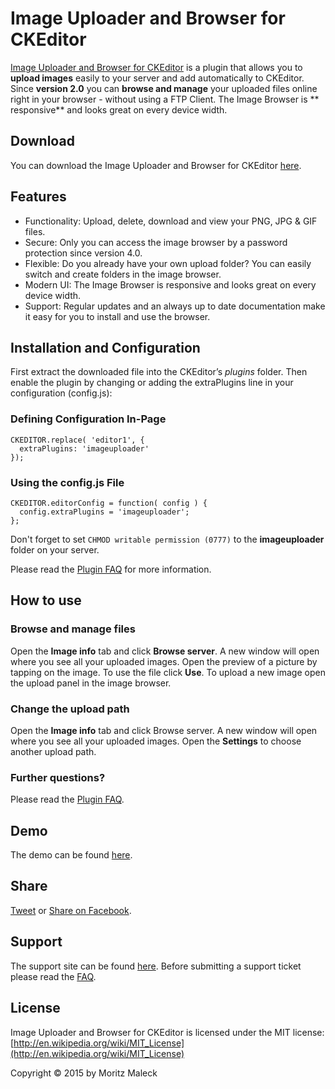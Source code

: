 # Image Uploader and Browser for CKEditor

[Image Uploader and Browser for CKEditor](http://imageuploaderforckeditor.altervista.org/) is a plugin that allows you
to **upload images** easily to your server and add automatically to CKEditor. Since **version 2.0** you can **browse and
manage** your uploaded files online right in your browser - without using a FTP Client. The Image Browser is **
responsive** and looks great on every device width.

## Download

You can download the Image Uploader and Browser for CKEditor [here](http://ckeditor.com/addon/imageuploader).

## Features

* Functionality: Upload, delete, download and view your PNG, JPG & GIF files.
* Secure: Only you can access the image browser by a password protection since version 4.0.
* Flexible: Do you already have your own upload folder? You can easily switch and create folders in the image browser.
* Modern UI: The Image Browser is responsive and looks great on every device width.
* Support: Regular updates and an always up to date documentation make it easy for you to install and use the browser.

## Installation and Configuration

First extract the downloaded file into the CKEditor’s *plugins* folder. Then enable the plugin by changing or adding the
extraPlugins line in your configuration (config.js):

### Defining Configuration In-Page

```
CKEDITOR.replace( 'editor1', {
  extraPlugins: 'imageuploader'
});
```

### Using the config.js File

```
CKEDITOR.editorConfig = function( config ) {
  config.extraPlugins = 'imageuploader';
};
```

Don't forget to set `CHMOD writable permission (0777)` to the **imageuploader** folder on your server.

Please read the [Plugin FAQ](http://imageuploaderforckeditor.altervista.org/support/) for more information.

## How to use

### Browse and manage files

Open the **Image info** tab and click **Browse server**. A new window will open where you see all your uploaded images.
Open the preview of a picture by tapping on the image. To use the file click **Use**. To upload a new image open the
upload panel in the image browser.

### Change the upload path

Open the **Image info** tab and click Browse server. A new window will open where you see all your uploaded images. Open
the **Settings** to choose another upload path.

### Further questions?

Please read the [Plugin FAQ](http://imageuploaderforckeditor.altervista.org/support/).

## Demo

The demo can be found [here](http://imageuploaderforckeditor.altervista.org/demo.php).

## Share

[Tweet](http://twitter.com/share?url=http://imageuploaderforckeditor.altervista.org&text=Use%20the%20Image%20Uploader%20for%20CKEditor%20for%20free%20now!%20&hashtags=imageuploaderforckeditor)
or [Share on Facebook](http://www.facebook.com/sharer.php?u=http://imageuploaderforckeditor.altervista.org).

## Support

The support site can be
found [here](http://ibm.bplaced.com/contact/index.php?cdproject=Image%20Uploader%20and%20Browser%20for%20CKEditor).
Before submitting a support ticket please read the [FAQ](http://imageuploaderforckeditor.altervista.org/support/).

## License

Image Uploader and Browser for CKEditor is licensed under the MIT license:
[http://en.wikipedia.org/wiki/MIT_License](http://en.wikipedia.org/wiki/MIT_License)

Copyright © 2015 by Moritz Maleck
